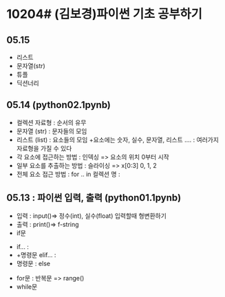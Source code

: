 # 10204# (김보경)파이썬 기초 공부하기
## 05.15
+ 리스트
+ 문자열(str)
+ 튜플
+ 딕션너리
## 05.14 (python02.1pynb)
+ 컬렉션 자료형 : 순서의 유무
+ 문자열 (str) : 문자들의 모임
+ 리스트 (list) : 요소들의 모임
  +요소에는 숫자, 실수, 문자열, 리스트 .... : 여러가지 자료형을 가질 수 있다
+ 각 요소에 접근하는 방법 : 인덱싱 => 요소의 위치 0부터 시작 
+ 일부 요소를 추출하는 방법 : 슬라이싱 => x[0:3] 0, 1, 2
+ 전체 요소 접근 방법 : for .. in 컬렉션 명 :

## 05.13 : 파이썬 입력, 출력 (python01.1pynb)
* 입력 : input()=> 정수(int), 실수(float) 입력할때 형변환하기
* 출력 : print()=> f-string
* if문
+ if... : 
+ +명령문 elif... : 
+  명령문 : else
* for문 : 반복문 => range()
* while문

